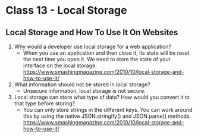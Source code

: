 # Class 13 - Local Storage

## Local Storage and How To Use It On Websites

1. Why would a developer use local storage for a web application?
   * When you use an application and then close it, its state will be reset the next time you open it. We need to store the state of your interface on the local storage. <https://www.smashingmagazine.com/2010/10/local-storage-and-how-to-use-it/>
2. What information should not be stored in local storage?
   * Unsecure information, local storage is not secure.
3. Local storage can store what type of data? How would you convert it to that type before storing?
   * You can only store strings in the different keys. You can work around this by using the native JSON.stringify() and JSON.parse() methods. <https://www.smashingmagazine.com/2010/10/local-storage-and-how-to-use-it/>

